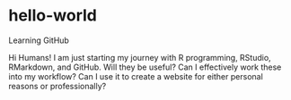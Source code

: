 # hello-world
Learning GitHub

Hi Humans! I am just starting my journey with R programming, RStudio, RMarkdown, and GitHub. Will they be useful? Can I effectively work these into my workflow?
Can I use it to create a website for either personal reasons or professionally?
